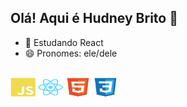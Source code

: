 ## Olá! Aqui é Hudney Brito 👋

<!--
- 🔭 I’m currently working on ...
- 👯 I’m looking to collaborate on ...
- 🤔 I’m looking for help with 
- 💬 Ask me about ...
- 📫 How to reach me: ...
- ⚡ Fun fact: ...
-->
- 🌱 Estudando React
- 😄 Pronomes: ele/dele
  
<div style="display: inline_block"><br>
  <img align="center" alt="Hudy-Js" height="30" width="40" src="https://raw.githubusercontent.com/devicons/devicon/master/icons/javascript/javascript-plain.svg">
  <img align="center" alt="Hudy-React" height="30" width="40" src="https://raw.githubusercontent.com/devicons/devicon/master/icons/react/react-original.svg">
  <img align="center" alt="Hudy-HTML" height="30" width="40" src="https://raw.githubusercontent.com/devicons/devicon/master/icons/html5/html5-original.svg">
  <img align="center" alt="Hudy-CSS" height="30" width="40" src="https://raw.githubusercontent.com/devicons/devicon/master/icons/css3/css3-original.svg">
</div>
